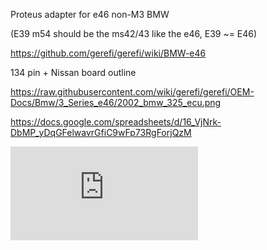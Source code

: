 Proteus adapter for e46 non-M3 BMW

(E39 m54 should be the ms42/43 like the e46, E39 ~= E46)

https://github.com/gerefi/gerefi/wiki/BMW-e46

134 pin + Nissan board outline

https://raw.githubusercontent.com/wiki/gerefi/gerefi/OEM-Docs/Bmw/3_Series_e46/2002_bmw_325_ecu.png

https://docs.google.com/spreadsheets/d/16_VjNrk-DbMP_yDqGFelwavrGfiC9wFp73RgForjQzM

![x](https://gerefi.com/forum/download/file.php?id=8828)
